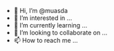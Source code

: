 - 👋 Hi, I’m @muasda
- 👀 I’m interested in ...
- 🌱 I’m currently learning ...
- 💞️ I’m looking to collaborate on ...
- 📫 How to reach me ...

<!---
muasda/muasda is a ✨ special ✨ repository because its `README.md` (this file) appears on your GitHub profile.
You can click the Preview link to take a look at your changes.
--->
